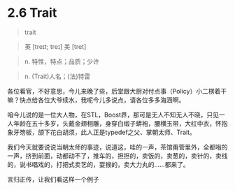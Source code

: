 # 2.6 Trait

> trait

> 英 [treɪt; treɪ]  美 [tret]

> n. 特性，特点；品质；少许

> n. (Trait)人名；(法)特雷


各位看官，不好意思，今儿来晚了些，后堂跟大厨对付点事（Policy）小二楞着干嘛？快点给各位大爷续水，我呢今儿多说点，请各位多多海涵啊。

咱今儿说的是一位大人物，在STL，Boost界，那可是无人不知无人不晓，只见一人年龄在五十多岁，头戴金翅相雕，身穿白缎子蟒袍，腰横玉带，大红中衣，怀抱象牙笏板，颌下花白胡须，此人正是typedef之父、掌朝太师、Trait。

我们今天就要说说当朝太师的事迹，说道这，哇的一声，茶馆甭管里外，全都嗡的一声，挤到前面，动都动不了，推车的，担担的，卖饭的，卖葱的，卖针的，卖线的，说书唱戏的，打把式卖艺的，耍猴的，卖大力丸的……都来了。

言归正传，让我们看这样一个例子

